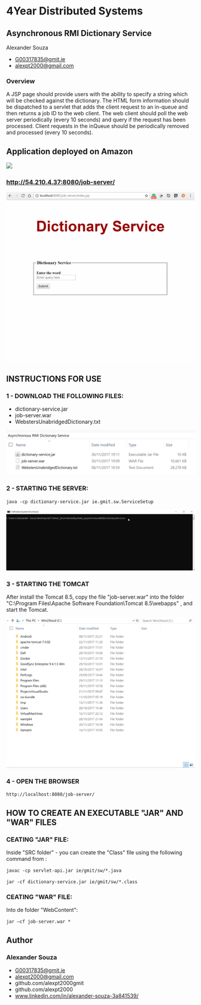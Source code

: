# 4Year Distributed Systems  
## Asynchronous RMI Dictionary Service
Alexander Souza 
- G00317835@gmit.ie
- alexpt2000@gmail.com

### Overview
A JSP page should provide users with the ability to specify a string which will be checked against the dictionary. The HTML form information should be dispatched to a servlet that adds the client request to an in-queue and then returns a job ID to the web client. The web client should poll the web server periodically (every 10 seconds) and query if the request has been processed. Client requests in the inQueue should be periodically removed and processed (every 10 seconds).

## Application deployed on Amazon
![](https://a0.awsstatic.com/main/images/logos/aws_logo_179x109.gif)
### http://54.210.4.37:8080/job-server/

![Screencast](Screencast/client.gif)

## INSTRUCTIONS FOR USE

### 1 - DOWNLOAD THE FOLLOWING FILES:
 - dictionary-service.jar
 - job-server.war
 - WebstersUnabridgedDictionary.txt

![Screencast](Screencast/files.png)

### 2 - STARTING THE SERVER:
```
java -cp dictionary-service.jar ie.gmit.sw.ServiceSetup
```
![Screencast](Screencast/startServer.gif)


### 3 - STARTING THE TOMCAT 

After install the Tomcat 8.5, copy the file "job-server.war" into the folder 
"C:\Program Files\Apache Software Foundation\Tomcat 8.5\webapps" , and start the Tomcat.

![Screencast](Screencast/tomcat.gif)


### 4 - OPEN THE BROWSER
```
http://localhost:8080/job-server/
```


## HOW TO CREATE AN EXECUTABLE "JAR" AND "WAR" FILES 

### CEATING "JAR" FILE:
Inside "SRC folder" - you can create the "Class" file using the following command from :
```
javac -cp servlet-api.jar ie/gmit/sw/*.java
```
```
jar -cf dictionary-service.jar ie/gmit/sw/*.class
```
### CEATING "WAR" FILE:

Into de folder "WebContent":
```
jar –cf job-server.war *
```

## Author

### Alexander Souza
- G00317835@gmit.ie
- alexpt2000@gmail.com
- github.com/alexpt2000gmit
- github.com/alexpt2000
- www.linkedin.com/in/alexander-souza-3a841539/



